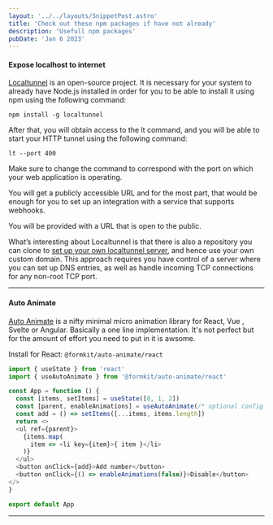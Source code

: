 ```yaml
---
layout: '../../layouts/SnippetPost.astro'
title: 'Check out these npm packages if have not already'
description: 'Usefull npm packages'
pubDate: 'Jan 6 2023'
---
```


#### Expose localhost to internet

[Localtunnel](https://localtunnel.github.io/www/) is an open-source project. It is necessary for your system to already have Node.js installed in order for you to be able to install it using npm using the following command:

`npm install -g localtunnel`

After that, you will obtain access to the lt command, and you will be able to start your HTTP tunnel using the following command:

`lt --port 400`

Make sure to change the command to correspond with the port on which your web application is operating.

You will get a publicly accessible URL and for the most part, that would be enough for you to set up an integration with a service that supports webhooks.

You will be provided with a URL that is open to the public.

What’s interesting about Localtunnel is that there is also a repository you can clone to [set up your own localtunnel server](https://github.com/localtunnel/server), and hence use your own custom domain. This approach requires you have control of a server where you can set up DNS entries, as well as handle incoming TCP connections for any non-root TCP port.

---

#### Auto Animate

[Auto Animate](https://auto-animate.formkit.com/#usage-react) is a nifty minimal micro animation library for React, Vue , Svelte or Angular. Basically a one line implementation. It's not perfect but for the amount of effort you need to put in it is awsome.

Install for React: `@formkit/auto-animate/react`

```Javascript
import { useState } from 'react'
import { useAutoAnimate } from '@formkit/auto-animate/react'

const App = function () {
  const [items, setItems] = useState([0, 1, 2])
  const [parent, enableAnimations] = useAutoAnimate(/* optional config */)
  const add = () => setItems([...items, items.length])
  return <>
  <ul ref={parent}>
    {items.map(
      item => <li key={item}>{ item }</li>
    )}
  </ul>
  <button onClick={add}>Add number</button>
  <button onClick={() => enableAnimations(false)}>Disable</button>
</>
}

export default App
```

---
